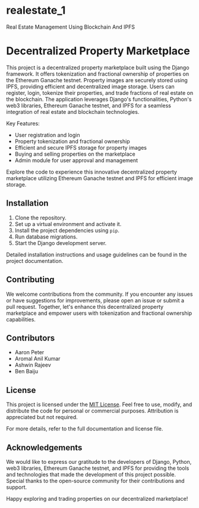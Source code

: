 # realestate_1
 Real Estate Management Using Blockchain And IPFS
 
# Decentralized Property Marketplace

This project is a decentralized property marketplace built using the Django framework. It offers tokenization and fractional ownership of properties on the Ethereum Ganache testnet. Property images are securely stored using IPFS, providing efficient and decentralized image storage. Users can register, login, tokenize their properties, and trade fractions of real estate on the blockchain. The application leverages Django's functionalities, Python's web3 libraries, Ethereum Ganache testnet, and IPFS for a seamless integration of real estate and blockchain technologies.

Key Features:
- User registration and login
- Property tokenization and fractional ownership
- Efficient and secure IPFS storage for property images
- Buying and selling properties on the marketplace
- Admin module for user approval and management

Explore the code to experience this innovative decentralized property marketplace utilizing Ethereum Ganache testnet and IPFS for efficient image storage.

## Installation

1. Clone the repository.
2. Set up a virtual environment and activate it.
3. Install the project dependencies using `pip`.
4. Run database migrations.
5. Start the Django development server.

Detailed installation instructions and usage guidelines can be found in the project documentation.

## Contributing

We welcome contributions from the community. If you encounter any issues or have suggestions for improvements, please open an issue or submit a pull request. Together, let's enhance this decentralized property marketplace and empower users with tokenization and fractional ownership capabilities.

## Contributors

- Aaron Peter
- Aromal Anil Kumar
- Ashwin Rajeev
- Ben Baiju

## License

This project is licensed under the [MIT License](LICENSE). Feel free to use, modify, and distribute the code for personal or commercial purposes. Attribution is appreciated but not required.

For more details, refer to the full documentation and license file.

## Acknowledgements

We would like to express our gratitude to the developers of Django, Python, web3 libraries, Ethereum Ganache testnet, and IPFS for providing the tools and technologies that made the development of this project possible. Special thanks to the open-source community for their contributions and support.

Happy exploring and trading properties on our decentralized marketplace!
